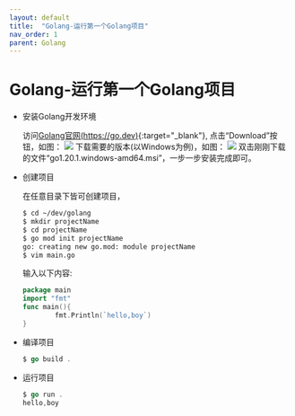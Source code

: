 ```yaml
---
layout: default
title:  "Golang-运行第一个Golang项目"
nav_order: 1
parent: Golang
---
```


# Golang-运行第一个Golang项目
- 安装Golang开发环境

    访问[Golang官网(https://go.dev)](https://go.dev/dl/){:target="_blank"},
点击“Download”按钮，如图：
![](/assets/images/golang/officewebsite.png)
    下载需要的版本(以Windows为例)，如图：
![](/assets/images/golang/dl.png)
    双击刚刚下载的文件“go1.20.1.windows-amd64.msi”，一步一步安装完成即可。

- 创建项目

    在任意目录下皆可创建项目，
    ```bash
    $ cd ~/dev/golang
    $ mkdir projectName
    $ cd projectName
    $ go mod init projectName
    go: creating new go.mod: module projectName
    $ vim main.go
    ```
    输入以下内容:
    ```go
    package main
    import "fmt"
    func main(){
            fmt.Println(`hello,boy`)
    }
    ```
- 编译项目

    ```go
    $ go build .
    ```

- 运行项目
    ```go
    $ go run .
    hello,boy
    ```


